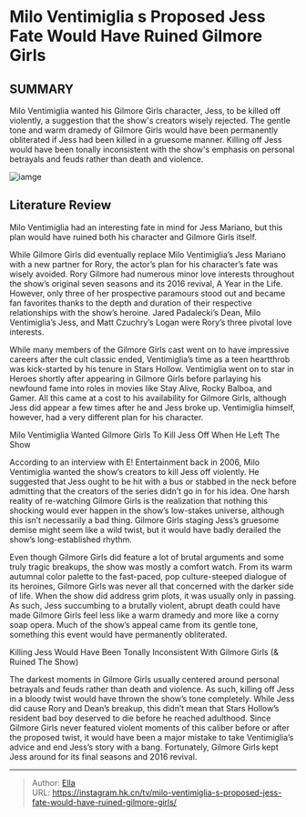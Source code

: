 # Milo Ventimiglia s Proposed Jess Fate Would Have Ruined Gilmore Girls


## SUMMARY 



  Milo Ventimiglia wanted his Gilmore Girls character, Jess, to be killed off violently, a suggestion that the show&#39;s creators wisely rejected.   The gentle tone and warm dramedy of Gilmore Girls would have been permanently obliterated if Jess had been killed in a gruesome manner.   Killing off Jess would have been tonally inconsistent with the show&#39;s emphasis on personal betrayals and feuds rather than death and violence.  

![iamge](https://static1.srcdn.com/wordpress/wp-content/uploads/2024/01/milo-ventimiglia-as-jess-alexis-bledel-as-rory-gilmore-girls.jpg)

## Literature Review
Milo Ventimiglia had an interesting fate in mind for Jess Mariano, but this plan would have ruined both his character and Gilmore Girls itself.




While Gilmore Girls did eventually replace Milo Ventimiglia’s Jess Mariano with a new partner for Rory, the actor’s plan for his character’s fate was wisely avoided. Rory Gilmore had numerous minor love interests throughout the show’s original seven seasons and its 2016 revival, A Year in the Life. However, only three of her prospective paramours stood out and became fan favorites thanks to the depth and duration of their respective relationships with the show’s heroine. Jared Padalecki’s Dean, Milo Ventimiglia’s Jess, and Matt Czuchry’s Logan were Rory’s three pivotal love interests.




While many members of the Gilmore Girls cast went on to have impressive careers after the cult classic ended, Ventimiglia’s time as a teen heartthrob was kick-started by his tenure in Stars Hollow. Ventimiglia went on to star in Heroes shortly after appearing in Gilmore Girls before parlaying his newfound fame into roles in movies like Stay Alive, Rocky Balboa, and Gamer. All this came at a cost to his availability for Gilmore Girls, although Jess did appear a few times after he and Jess broke up. Ventimiglia himself, however, had a very different plan for his character.


 Milo Ventimiglia Wanted Gilmore Girls To Kill Jess Off When He Left The Show 
          

According to an interview with E! Entertainment back in 2006, Milo Ventimiglia wanted the show’s creators to kill Jess off violently. He suggested that Jess ought to be hit with a bus or stabbed in the neck before admitting that the creators of the series didn’t go in for his idea. One harsh reality of re-watching Gilmore Girls is the realization that nothing this shocking would ever happen in the show’s low-stakes universe, although this isn’t necessarily a bad thing. Gilmore Girls staging Jess’s gruesome demise might seem like a wild twist, but it would have badly derailed the show’s long-established rhythm.




Even though Gilmore Girls did feature a lot of brutal arguments and some truly tragic breakups, the show was mostly a comfort watch. From its warm autumnal color palette to the fast-paced, pop culture-steeped dialogue of its heroines, Gilmore Girls was never all that concerned with the darker side of life. When the show did address grim plots, it was usually only in passing. As such, Jess succumbing to a brutally violent, abrupt death could have made Gilmore Girls feel less like a warm dramedy and more like a corny soap opera. Much of the show’s appeal came from its gentle tone, something this event would have permanently obliterated.



 Killing Jess Would Have Been Tonally Inconsistent With Gilmore Girls (&amp; Ruined The Show) 
          

The darkest moments in Gilmore Girls usually centered around personal betrayals and feuds rather than death and violence. As such, killing off Jess in a bloody twist would have thrown the show’s tone completely. While Jess did cause Rory and Dean’s breakup, this didn’t mean that Stars Hollow’s resident bad boy deserved to die before he reached adulthood. Since Gilmore Girls never featured violent moments of this caliber before or after the proposed twist, it would have been a major mistake to take Ventimiglia’s advice and end Jess’s story with a bang. Fortunately, Gilmore Girls kept Jess around for its final seasons and 2016 revival.






---

> Author: [Ella](https://instagram.hk.cn/)  
> URL: https://instagram.hk.cn/tv/milo-ventimiglia-s-proposed-jess-fate-would-have-ruined-gilmore-girls/  

